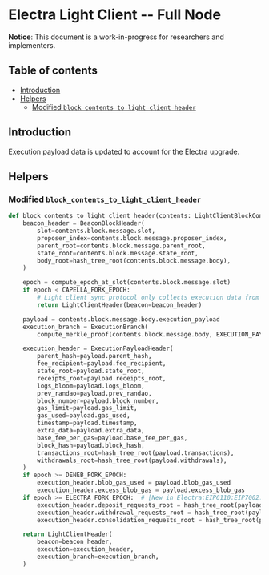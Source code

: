 # Electra Light Client -- Full Node

**Notice**: This document is a work-in-progress for researchers and implementers.

## Table of contents

<!-- TOC -->
<!-- START doctoc generated TOC please keep comment here to allow auto update -->
<!-- DON'T EDIT THIS SECTION, INSTEAD RE-RUN doctoc TO UPDATE -->

- [Introduction](#introduction)
- [Helpers](#helpers)
  - [Modified `block_contents_to_light_client_header`](#modified-block_contents_to_light_client_header)

<!-- END doctoc generated TOC please keep comment here to allow auto update -->
<!-- /TOC -->

## Introduction

Execution payload data is updated to account for the Electra upgrade.

## Helpers

### Modified `block_contents_to_light_client_header`

```python
def block_contents_to_light_client_header(contents: LightClientBlockContents) -> LightClientHeader:
    beacon_header = BeaconBlockHeader(
        slot=contents.block.message.slot,
        proposer_index=contents.block.message.proposer_index,
        parent_root=contents.block.message.parent_root,
        state_root=contents.block.message.state_root,
        body_root=hash_tree_root(contents.block.message.body),
    )

    epoch = compute_epoch_at_slot(contents.block.message.slot)
    if epoch < CAPELLA_FORK_EPOCH:
        # Light client sync protocol only collects execution data from Capella onward
        return LightClientHeader(beacon=beacon_header)

    payload = contents.block.message.body.execution_payload
    execution_branch = ExecutionBranch(
        compute_merkle_proof(contents.block.message.body, EXECUTION_PAYLOAD_GINDEX))

    execution_header = ExecutionPayloadHeader(
        parent_hash=payload.parent_hash,
        fee_recipient=payload.fee_recipient,
        state_root=payload.state_root,
        receipts_root=payload.receipts_root,
        logs_bloom=payload.logs_bloom,
        prev_randao=payload.prev_randao,
        block_number=payload.block_number,
        gas_limit=payload.gas_limit,
        gas_used=payload.gas_used,
        timestamp=payload.timestamp,
        extra_data=payload.extra_data,
        base_fee_per_gas=payload.base_fee_per_gas,
        block_hash=payload.block_hash,
        transactions_root=hash_tree_root(payload.transactions),
        withdrawals_root=hash_tree_root(payload.withdrawals),
    )
    if epoch >= DENEB_FORK_EPOCH:
        execution_header.blob_gas_used = payload.blob_gas_used
        execution_header.excess_blob_gas = payload.excess_blob_gas
    if epoch >= ELECTRA_FORK_EPOCH:  # [New in Electra:EIP6110:EIP7002:EIP7251]
        execution_header.deposit_requests_root = hash_tree_root(payload.deposit_requests)
        execution_header.withdrawal_requests_root = hash_tree_root(payload.withdrawal_requests)
        execution_header.consolidation_requests_root = hash_tree_root(payload.consolidation_requests)

    return LightClientHeader(
        beacon=beacon_header,
        execution=execution_header,
        execution_branch=execution_branch,
    )
```
